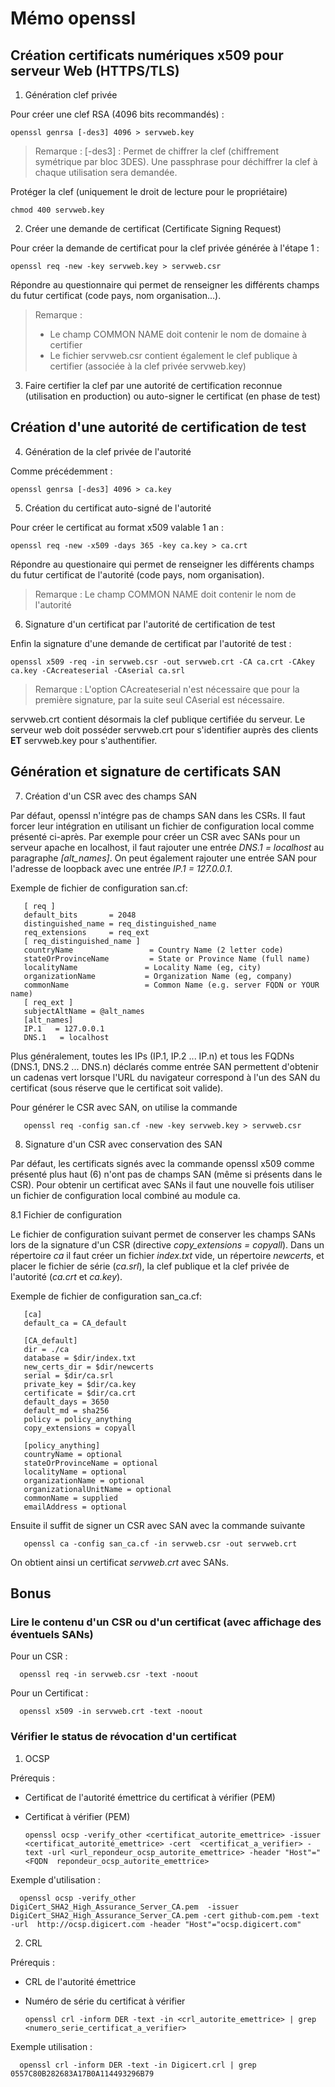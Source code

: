 # Mémo openssl

## Création certificats numériques x509 pour serveur Web (HTTPS/TLS)

1. Génération clef privée

 Pour créer une clef RSA (4096 bits recommandés) :
 
    openssl genrsa [-des3] 4096 > servweb.key
 
 > Remarque : [-des3] : Permet de chiffrer la clef (chiffrement symétrique par bloc 3DES). 
 > Une passphrase pour déchiffrer la clef à chaque utilisation sera demandée.
 
 Protéger la clef (uniquement le droit de lecture pour le propriétaire)
 
    chmod 400 servweb.key

2. Créer une demande de certificat (Certificate Signing Request)

Pour créer la demande de certificat pour la clef privée générée à l'étape 1 :

    openssl req -new -key servweb.key > servweb.csr

Répondre au questionnaire qui permet de renseigner les différents champs du futur certificat (code pays, nom organisation...).

>Remarque : 
> * Le champ COMMON NAME doit contenir le nom de domaine à certifier
> * Le fichier servweb.csr contient également le clef publique à certifier (associée à la clef privée servweb.key)

3. Faire certifier la clef par une autorité de certification reconnue (utilisation en production) ou auto-signer le certificat (en phase de test)

## Création d'une autorité de certification de test

4. Génération de la clef privée de l'autorité

Comme précédemment :

    openssl genrsa [-des3] 4096 > ca.key

5. Création du certificat auto-signé de l'autorité

 Pour créer le certificat au format x509 valable 1 an :

    openssl req -new -x509 -days 365 -key ca.key > ca.crt
 
Répondre au questionaire qui permet de renseigner les différents champs du futur certificat de l'autorité (code pays, nom organisation).

>Remarque : Le champ COMMON NAME doit contenir le nom de l'autorité
 
6. Signature d'un certificat par l'autorité de certification de test

Enfin la signature d'une demande de certificat par l'autorité de test :
 
    openssl x509 -req -in servweb.csr -out servweb.crt -CA ca.crt -CAkey ca.key -CAcreateserial -CAserial ca.srl

>Remarque : L'option CAcreateserial n'est nécessaire que pour la première signature, par la suite seul CAserial est nécessaire.

servweb.crt contient désormais la clef publique certifiée du serveur. Le serveur web doit posséder servweb.crt pour s'identifier auprès des clients **ET** servweb.key pour s'authentifier.
 
## Génération et signature de certificats SAN

7. Création d'un CSR avec des champs SAN

Par défaut, openssl n'intégre pas de champs SAN dans les CSRs. Il faut forcer leur intégration en utilisant un fichier de configuration local comme présenté ci-après. Par exemple pour créer un CSR avec SANs pour un serveur apache en localhost, il faut rajouter une entrée *DNS.1 = localhost* au paragraphe *[alt_names]*. On peut également rajouter une entrée SAN pour l'adresse de loopback avec une entrée *IP.1 = 127.0.0.1*.

Exemple de fichier de configuration san.cf:

       [ req ]
       default_bits       = 2048
       distinguished_name = req_distinguished_name
       req_extensions     = req_ext
       [ req_distinguished_name ]
       countryName                 = Country Name (2 letter code)
       stateOrProvinceName         = State or Province Name (full name)
       localityName               = Locality Name (eg, city)
       organizationName           = Organization Name (eg, company)
       commonName                 = Common Name (e.g. server FQDN or YOUR name)
       [ req_ext ]
       subjectAltName = @alt_names
       [alt_names]
       IP.1   = 127.0.0.1
       DNS.1   = localhost

Plus généralement, toutes les IPs (IP.1, IP.2 ... IP.n) et tous les FQDNs (DNS.1, DNS.2 ... DNS.n) déclarés comme entrée SAN permettent d'obtenir un cadenas vert lorsque l'URL du navigateur correspond à l'un des SAN du certificat (sous réserve que le certificat soit valide).

Pour générer le CSR avec SAN, on utilise la commande 

       openssl req -config san.cf -new -key servweb.key > servweb.csr
       
8. Signature d'un CSR avec conservation des SAN

Par défaut, les certificats signés avec la commande openssl x509 comme présenté plus haut (6) n'ont pas de champs SAN (même si présents dans le CSR). Pour obtenir un certificat avec SANs il faut une nouvelle fois utiliser un fichier de configuration local combiné au module ca.

8.1 Fichier de configuration

Le fichier de configuration suivant permet de conserver les champs SANs lors de la signature d'un CSR (directive *copy_extensions = copyall*). Dans un répertoire *ca* il faut créer un fichier *index.txt* vide, un répertoire *newcerts*, et placer le fichier de série (*ca.srl*), la clef publique et la clef privée de l'autorité (*ca.crt* et *ca.key*).

Exemple de fichier de configuration san_ca.cf:

       [ca]
       default_ca = CA_default

       [CA_default]
       dir = ./ca
       database = $dir/index.txt
       new_certs_dir = $dir/newcerts
       serial = $dir/ca.srl
       private_key = $dir/ca.key
       certificate = $dir/ca.crt
       default_days = 3650
       default_md = sha256
       policy = policy_anything
       copy_extensions = copyall

       [policy_anything]
       countryName = optional
       stateOrProvinceName = optional
       localityName = optional
       organizationName = optional
       organizationalUnitName = optional
       commonName = supplied
       emailAddress = optional

Ensuite il suffit de signer un CSR avec SAN avec la commande suivante

       openssl ca -config san_ca.cf -in servweb.csr -out servweb.crt

On obtient ainsi un certificat *servweb.crt* avec SANs.

## Bonus

### Lire le contenu d'un CSR ou d'un certificat (avec affichage des éventuels SANs)

Pour un CSR :

      openssl req -in servweb.csr -text -noout 
      
Pour un Certificat :

      openssl x509 -in servweb.crt -text -noout

### Vérifier le status de révocation d'un certificat

1. OCSP

Prérequis :
* Certificat de l'autorité émettrice du certificat à vérifier (PEM)
* Certificat à vérifier (PEM)

      openssl ocsp -verify_other <certificat_autorite_emettrice> -issuer <certificat_autorité_emettrice> -cert  <certificat_a_verifier> -text -url <url_repondeur_ocsp_autorite_emettrice> -header "Host"="<FQDN  repondeur_ocsp_autorite_emettrice> 


Exemple d'utilisation :

      openssl ocsp -verify_other DigiCert_SHA2_High_Assurance_Server_CA.pem  -issuer DigiCert_SHA2_High_Assurance_Server_CA.pem -cert github-com.pem -text -url  http://ocsp.digicert.com -header "Host"="ocsp.digicert.com" 



2. CRL

Prérequis : 
* CRL de l'autorité émettrice 
* Numéro de série du certificat à vérifier

      openssl crl -inform DER -text -in <crl_autorite_emettrice> | grep <numero_serie_certificat_a_verifier> 


Exemple utilisation : 

      openssl crl -inform DER -text -in Digicert.crl | grep 0557C80B282683A17B0A114493296B79





